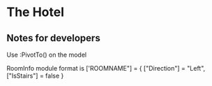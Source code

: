 # The Hotel

## Notes for developers

 Use :PivotTo() on the model
 
 
 RoomInfo module format is ['ROOMNAME"] = {
   ["Direction"] = "Left",
   ["IsStairs"] = false
 }
